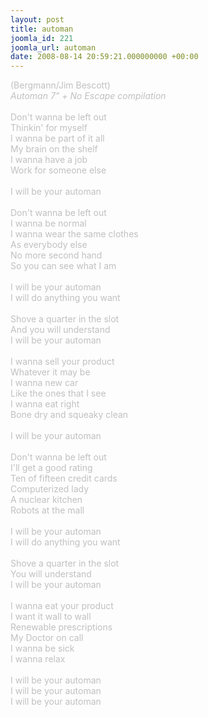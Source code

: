 ```yaml
---
layout: post
title: automan
joomla_id: 221
joomla_url: automan
date: 2008-08-14 20:59:21.000000000 +00:00
---
```

<span style="color: #c0c0c0" class="Apple-style-span">(Bergmann/Jim Bescott)<br />
<i>Automan 7&quot; + No Escape compilation</i><br />
<br />
Don't wanna be left out<br />
Thinkin' for myself<br />
I wanna be part of it all<br />
My brain on the shelf<br />
I wanna have a job<br />
Work for someone else<br />
<br />
I will be your automan<br />
<br />
Don't wanna be left out<br />
I wanna be normal<br />
I wanna wear the same clothes<br />
As everybody else<br />
No more second hand<br />
So you can see what I am<br />
<br />
I will be your automan<br />
I will do anything you want<br />
<br />
Shove a quarter in the slot<br />
And you will understand<br />
I will be your automan<br />
<br />
I wanna sell your product<br />
Whatever it may be<br />
I wanna new car<br />
Like the ones that I see<br />
I wanna eat right<br />
Bone dry and squeaky clean<br />
<br />
I will be your automan<br />
<br />
Don't wanna be left out<br />
I'll get a good rating<br />
Ten of fifteen credit cards<br />
Computerized lady<br />
A nuclear kitchen<br />
Robots at the mall<br />
<br />
I will be your automan<br />
I will do anything you want<br />
<br />
Shove a quarter in the slot<br />
You will understand<br />
I will be your automan<br />
<br />
I wanna eat your product<br />
I want it wall to wall<br />
Renewable prescriptions<br />
My Doctor on call<br />
I wanna be sick<br />
I wanna relax<br />
<br />
I will be your automan<br />
I will be your automan<br />
I will be your automan</span>
